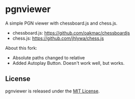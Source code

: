 pgnviewer
=========

A simple PGN viewer with chessboard.js and chess.js.

* chessboard.js: https://github.com/oakmac/chessboardjs
* chess.js: https://github.com/jhlywa/chess.js

About this fork:
* Absolute paths changed to relative
* Added Autoplay Button. Doesn't work well, but works.

License
--------------------------------------

pgnviewer is released under the [MIT License](https://github.com/siansell/pgnviewer/blob/master/LICENSE).
